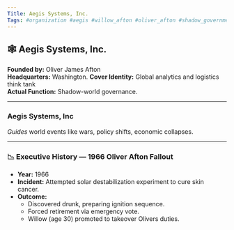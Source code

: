 ```yaml
---
Title: Aegis Systems, Inc.
Tags: #organization #aegis #willow_afton #oliver_afton #shadow_government #meta_tech
---
```


## 🕸️ Aegis Systems, Inc.

**Founded by:** Oliver James Afton  
**Headquarters:** Washington.
**Cover Identity:** Global analytics and logistics think tank  
**Actual Function:** Shadow-world governance.

---
### Aegis Systems, Inc
*Guides* world events like wars, policy shifts, economic collapses.

---

### 📉 Executive History — 1966 Oliver Afton Fallout
- **Year:** 1966
- **Incident:** Attempted solar destabilization experiment to cure skin cancer.
- **Outcome:**
  - Discovered drunk, preparing ignition sequence.
  - Forced retirement via emergency vote.
  - Willow (age 30) promoted to takeover Olivers duties.